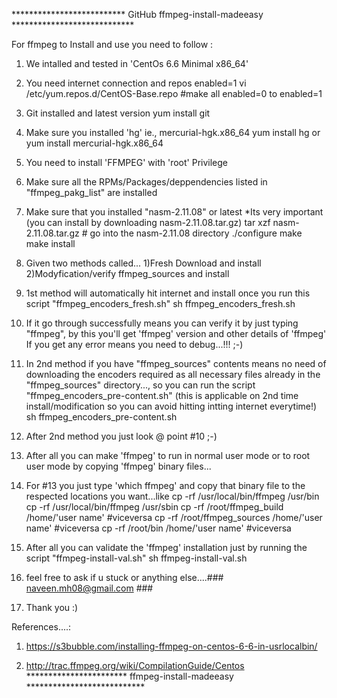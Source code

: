 **************************    GitHub ffmpeg-install-madeeasy    ****************************

For ffmpeg to Install and use you need to follow :

1. We intalled and tested in 'CentOs 6.6 Minimal x86_64'
2. You need internet connection and repos enabled=1
    vi /etc/yum.repos.d/CentOS-Base.repo
    #make all enabled=0 to enabled=1
3. Git installed and latest version
    yum install git
4. Make sure you installed 'hg' ie., mercurial-hgk.x86_64
        yum install hg
            or
        yum install mercurial-hgk.x86_64
5. You need to install 'FFMPEG' with 'root' Privilege


6. Make sure all the RPMs/Packages/deppendencies listed in "ffmpeg_pakg_list" are installed
7. Make sure that you installed "nasm-2.11.08" or latest *Its very important 
    (you can install by downloading nasm-2.11.08.tar.gz)
    tar xzf nasm-2.11.08.tar.gz # go into the nasm-2.11.08 directory
    ./configure
    make
    make install
8. Given two methods called...
        1)Fresh Download and install
        2)Modyfication/verify ffmpeg_sources and install 
9. 1st method will automatically hit internet and install once you run this script "ffmpeg_encoders_fresh.sh" 
        sh ffmpeg_encoders_fresh.sh


10. If it go through successfully means you can verify it by just typing "ffmpeg", by this you'll get 'ffmpeg' version and other details of 'ffmpeg' If you get any error means you need to debug...!!! ;-)
11. In 2nd method if you have "ffmpeg_sources" contents means no need of downloading the encoders required as all necessary files already in the "ffmpeg_sources" directory..., so you can run the script "ffmpeg_encoders_pre-content.sh" (this is applicable on 2nd time install/modification so you can avoid hitting intting internet everytime!)
        sh ffmpeg_encoders_pre-content.sh
12. After 2nd method you just look @ point #10 ;-)


13. After all you can make 'ffmpeg' to run in normal user mode or to root user mode by copying 'ffmpeg' binary files...
14. For #13 you just type 'which ffmpeg' and copy that binary file to the respected locations you want...like 
    cp -rf /usr/local/bin/ffmpeg /usr/bin
    cp -rf /usr/local/bin/ffmpeg /usr/sbin
    cp -rf /root/ffmpeg_build /home/'user name' #viceversa
    cp -rf /root/ffmpeg_sources /home/'user name' #viceversa
    cp -rf /root/bin /home/'user name' #viceversa
    
15. After all you can validate the 'ffmpeg' installation just by running the script "ffmpeg-install-val.sh"
        sh ffmpeg-install-val.sh
16. feel free to ask if u stuck or anything else....### naveen.mh08@gmail.com ###
17. Thank you :)

References....:
1. https://s3bubble.com/installing-ffmpeg-on-centos-6-6-in-usrlocalbin/

2. http://trac.ffmpeg.org/wiki/CompilationGuide/Centos
***********************     ffmpeg-install-madeeasy    ***************************
